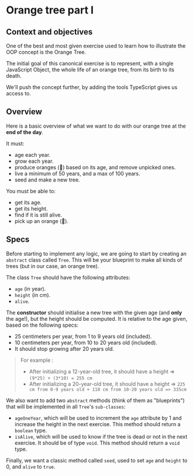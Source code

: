 # Orange tree part I

## Context and objectives

One of the best and most given exercise used to learn how to illustrate the OOP concept is the Orange Tree.

The initial goal of this canonical exercise is to represent, with a single JavaScript Object, the whole life of an orange tree, from its birth to its death.

We'll push the concept further, by adding the tools TypeScript gives us access to.

## Overview

Here is a basic overview of what we want to do with our orange tree at the **end of the day**.

It must:

- age each year.
- grow each year.
- produce oranges (🍊) based on its age, and remove unpicked ones.
- live a minimum of 50 years, and a max of 100 years.
- seed and make a new tree.

You must be able to:

- get its age.
- get its height.
- find if it is still alive.
- pick up an orange (🍊).

## Specs

Before starting to implement any logic, we are going to start by creating an `abstract` class called `Tree`. This will be your blueprint to make all kinds of trees (but in our case, an orange tree).

The class `Tree` should have the following attributes:

- `age` (in year).
- `height` (in cm).
- `alive`.

The **constructor** should initialise a new tree with the given age (and **only** the age!), but the height should be computed. It is relative to the age given, based on the following specs:

- 25 centimeters per year, from 1 to 9 years old (included).
- 10 centimeters per year, from 10 to 20 years old (included).
- It should stop growing after 20 years old.

> For example :
>
> - After initializing a 12-year-old tree, it should have a height => `(9*25) + (3*10) = 255 cm`
> - After initializing a 20-year-old tree, it should have a height => `225 cm from 0-9 years old + 110 cm from 10-20 years old => 335cm`

We also want to add two `abstract` methods (think of them as "blueprints") that will be implemented in all `Tree`'s `sub-classes`:

- `ageOneYear`, which will be used to increment the `age` attribute by 1 and increase the height in the next exercise. This method should return a `boolean` type.
- `isAlive`, which will be used to know if the tree is dead or not in the next exercise. It should be of type `void`. This method should return a `void` type.

Finally, we want a classic method called `seed`, used to set `age` and `height` to 0, and `alive` to `true`.
